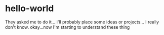 # hello-world
They asked me to do it... I'll probably place some ideas or projects... I really don't know.
okay...now I'm starting to understand these thing
